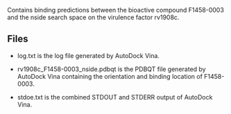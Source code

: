 Contains binding predictions between the bioactive compound F1458-0003 and the nside search space on the virulence factor rv1908c.

## Files

- log.txt is the log file generated by AutoDock Vina.

- rv1908c_F1458-0003_nside.pdbqt is the PDBQT file generated by AutoDock Vina containing the orientation and binding location of F1458-0003.

- stdoe.txt is the combined STDOUT and STDERR output of AutoDock Vina.

